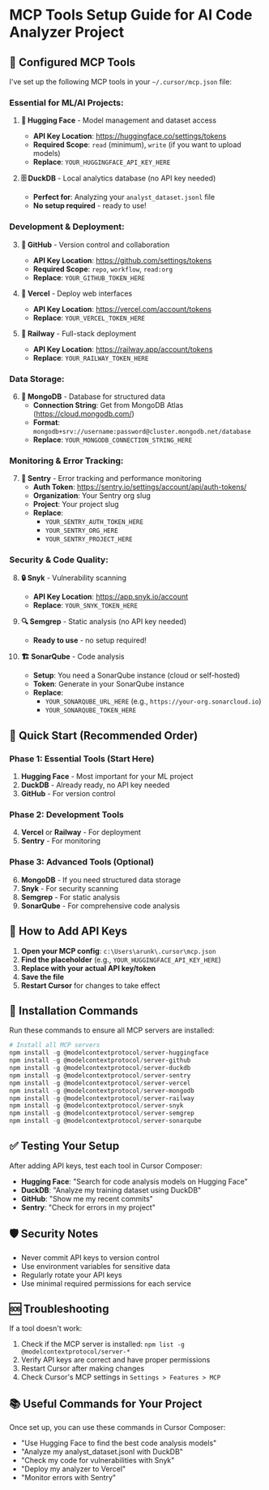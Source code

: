 # MCP Tools Setup Guide for AI Code Analyzer Project

## 🎯 Configured MCP Tools

I've set up the following MCP tools in your `~/.cursor/mcp.json` file:

### **Essential for ML/AI Projects:**

1. **🤗 Hugging Face** - Model management and dataset access
   - **API Key Location**: https://huggingface.co/settings/tokens
   - **Required Scope**: `read` (minimum), `write` (if you want to upload models)
   - **Replace**: `YOUR_HUGGINGFACE_API_KEY_HERE`

2. **🗄️ DuckDB** - Local analytics database (no API key needed)
   - **Perfect for**: Analyzing your `analyst_dataset.jsonl` file
   - **No setup required** - ready to use!

### **Development & Deployment:**

3. **🐙 GitHub** - Version control and collaboration
   - **API Key Location**: https://github.com/settings/tokens
   - **Required Scope**: `repo`, `workflow`, `read:org`
   - **Replace**: `YOUR_GITHUB_TOKEN_HERE`

4. **🚀 Vercel** - Deploy web interfaces
   - **API Key Location**: https://vercel.com/account/tokens
   - **Replace**: `YOUR_VERCEL_TOKEN_HERE`

5. **🚂 Railway** - Full-stack deployment
   - **API Key Location**: https://railway.app/account/tokens
   - **Replace**: `YOUR_RAILWAY_TOKEN_HERE`

### **Data Storage:**

6. **🍃 MongoDB** - Database for structured data
   - **Connection String**: Get from MongoDB Atlas (https://cloud.mongodb.com/)
   - **Format**: `mongodb+srv://username:password@cluster.mongodb.net/database`
   - **Replace**: `YOUR_MONGODB_CONNECTION_STRING_HERE`

### **Monitoring & Error Tracking:**

7. **🚨 Sentry** - Error tracking and performance monitoring
   - **Auth Token**: https://sentry.io/settings/account/api/auth-tokens/
   - **Organization**: Your Sentry org slug
   - **Project**: Your project slug
   - **Replace**: 
     - `YOUR_SENTRY_AUTH_TOKEN_HERE`
     - `YOUR_SENTRY_ORG_HERE`
     - `YOUR_SENTRY_PROJECT_HERE`

### **Security & Code Quality:**

8. **🔒 Snyk** - Vulnerability scanning
   - **API Key Location**: https://app.snyk.io/account
   - **Replace**: `YOUR_SNYK_TOKEN_HERE`

9. **🔍 Semgrep** - Static analysis (no API key needed)
   - **Ready to use** - no setup required!

10. **🏗️ SonarQube** - Code analysis
    - **Setup**: You need a SonarQube instance (cloud or self-hosted)
    - **Token**: Generate in your SonarQube instance
    - **Replace**: 
      - `YOUR_SONARQUBE_URL_HERE` (e.g., `https://your-org.sonarcloud.io`)
      - `YOUR_SONARQUBE_TOKEN_HERE`

## 🚀 Quick Start (Recommended Order)

### **Phase 1: Essential Tools (Start Here)**
1. **Hugging Face** - Most important for your ML project
2. **DuckDB** - Already ready, no API key needed
3. **GitHub** - For version control

### **Phase 2: Development Tools**
4. **Vercel** or **Railway** - For deployment
5. **Sentry** - For monitoring

### **Phase 3: Advanced Tools (Optional)**
6. **MongoDB** - If you need structured data storage
7. **Snyk** - For security scanning
8. **Semgrep** - For static analysis
9. **SonarQube** - For comprehensive code analysis

## 📝 How to Add API Keys

1. **Open your MCP config**: `c:\Users\arunk\.cursor\mcp.json`
2. **Find the placeholder** (e.g., `YOUR_HUGGINGFACE_API_KEY_HERE`)
3. **Replace with your actual API key/token**
4. **Save the file**
5. **Restart Cursor** for changes to take effect

## 🔧 Installation Commands

Run these commands to ensure all MCP servers are installed:

```powershell
# Install all MCP servers
npm install -g @modelcontextprotocol/server-huggingface
npm install -g @modelcontextprotocol/server-github
npm install -g @modelcontextprotocol/server-duckdb
npm install -g @modelcontextprotocol/server-sentry
npm install -g @modelcontextprotocol/server-vercel
npm install -g @modelcontextprotocol/server-mongodb
npm install -g @modelcontextprotocol/server-railway
npm install -g @modelcontextprotocol/server-snyk
npm install -g @modelcontextprotocol/server-semgrep
npm install -g @modelcontextprotocol/server-sonarqube
```

## ✅ Testing Your Setup

After adding API keys, test each tool in Cursor Composer:

- **Hugging Face**: "Search for code analysis models on Hugging Face"
- **DuckDB**: "Analyze my training dataset using DuckDB"
- **GitHub**: "Show me my recent commits"
- **Sentry**: "Check for errors in my project"

## 🛡️ Security Notes

- Never commit API keys to version control
- Use environment variables for sensitive data
- Regularly rotate your API keys
- Use minimal required permissions for each service

## 🆘 Troubleshooting

If a tool doesn't work:
1. Check if the MCP server is installed: `npm list -g @modelcontextprotocol/server-*`
2. Verify API keys are correct and have proper permissions
3. Restart Cursor after making changes
4. Check Cursor's MCP settings in `Settings > Features > MCP`

## 📚 Useful Commands for Your Project

Once set up, you can use these commands in Cursor Composer:

- "Use Hugging Face to find the best code analysis models"
- "Analyze my analyst_dataset.jsonl with DuckDB"
- "Check my code for vulnerabilities with Snyk"
- "Deploy my analyzer to Vercel"
- "Monitor errors with Sentry"
